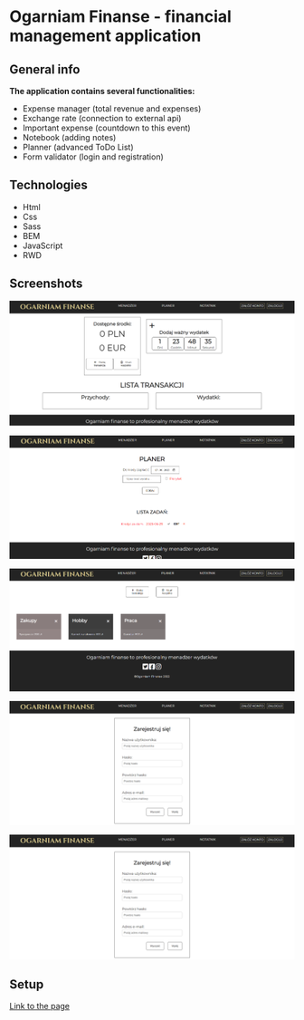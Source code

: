 # Ogarniam Finanse - financial management application

## General info

**The application contains several functionalities:**

- Expense manager (total revenue and expenses)
- Exchange rate (connection to external api)
- Important expense (countdown to this event)
- Notebook (adding notes)
- Planner (advanced ToDo List)
- Form validator (login and registration)

## Technologies

- Html
- Css
- Sass
- BEM
- JavaScript
- RWD

## Screenshots

![Screenshot](screenshot/menager.png)

![Screenshot](screenshot/planer.png)

![Screenshot](screenshot/notes.png)

![Screenshot](screenshot/registration.png)

![Screenshot](screenshot/login.png)

## Setup

[Link to the page](https://tomaszposluszny.github.io/finance-manager-JS/)
